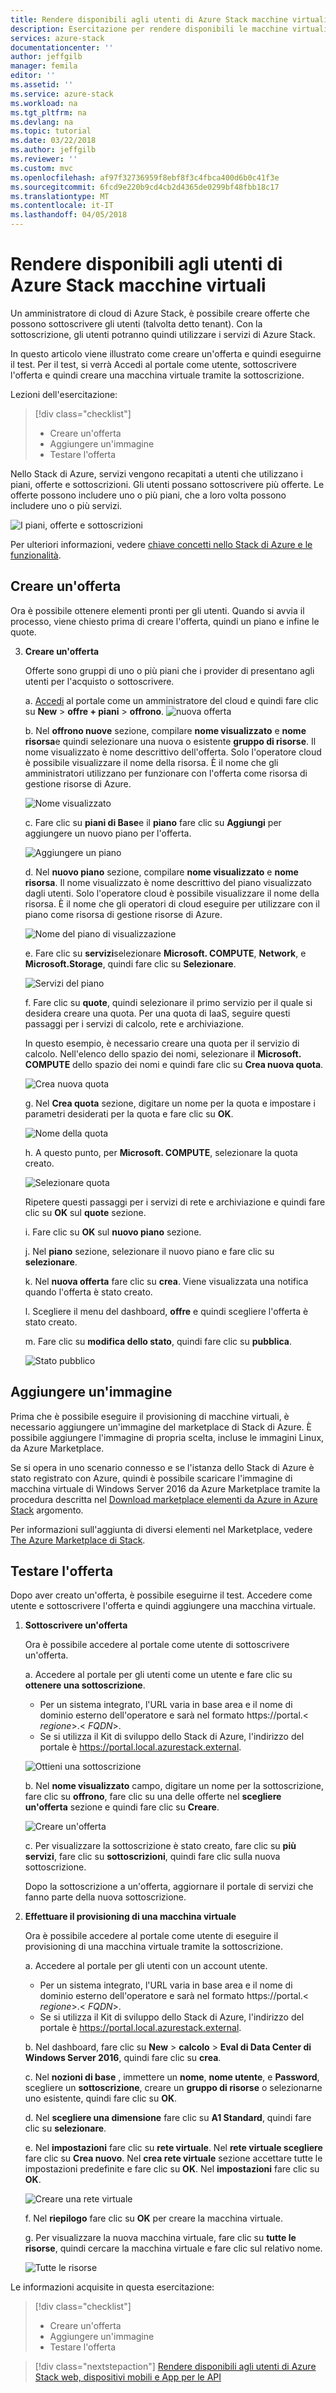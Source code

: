```yaml
---
title: Rendere disponibili agli utenti di Azure Stack macchine virtuali | Documenti Microsoft
description: Esercitazione per rendere disponibili le macchine virtuali nello Stack di Azure
services: azure-stack
documentationcenter: ''
author: jeffgilb
manager: femila
editor: ''
ms.assetid: ''
ms.service: azure-stack
ms.workload: na
ms.tgt_pltfrm: na
ms.devlang: na
ms.topic: tutorial
ms.date: 03/22/2018
ms.author: jeffgilb
ms.reviewer: ''
ms.custom: mvc
ms.openlocfilehash: af97f32736959f8ebf8f3c4fbca400d6b0c41f3e
ms.sourcegitcommit: 6fcd9e220b9cd4cb2d4365de0299bf48fbb18c17
ms.translationtype: MT
ms.contentlocale: it-IT
ms.lasthandoff: 04/05/2018
---
```

# <a name="make-virtual-machines-available-to-your-azure-stack-users"></a>Rendere disponibili agli utenti di Azure Stack macchine virtuali
Un amministratore di cloud di Azure Stack, è possibile creare offerte che possono sottoscrivere gli utenti (talvolta detto tenant). Con la sottoscrizione, gli utenti potranno quindi utilizzare i servizi di Azure Stack.

In questo articolo viene illustrato come creare un'offerta e quindi eseguirne il test. Per il test, si verrà Accedi al portale come utente, sottoscrivere l'offerta e quindi creare una macchina virtuale tramite la sottoscrizione.

Lezioni dell'esercitazione:

> [!div class="checklist"]
> * Creare un'offerta
> * Aggiungere un'immagine
> * Testare l'offerta


Nello Stack di Azure, servizi vengono recapitati a utenti che utilizzano i piani, offerte e sottoscrizioni. Gli utenti possano sottoscrivere più offerte. Le offerte possono includere uno o più piani, che a loro volta possono includere uno o più servizi.

![I piani, offerte e sottoscrizioni](media/azure-stack-key-features/image4.png)

Per ulteriori informazioni, vedere [chiave concetti nello Stack di Azure e le funzionalità](azure-stack-key-features.md).

## <a name="create-an-offer"></a>Creare un'offerta

Ora è possibile ottenere elementi pronti per gli utenti. Quando si avvia il processo, viene chiesto prima di creare l'offerta, quindi un piano e infine le quote.

3. **Creare un'offerta**

   Offerte sono gruppi di uno o più piani che i provider di presentano agli utenti per l'acquisto o sottoscrivere.

   a. [Accedi](azure-stack-connect-azure-stack.md) al portale come un amministratore del cloud e quindi fare clic su **New** > **offre + piani** > **offrono**.
   ![nuova offerta](media/azure-stack-tutorial-tenant-vm/image01.png)

   b. Nel **offrono nuove** sezione, compilare **nome visualizzato** e **nome risorsa**e quindi selezionare una nuova o esistente **gruppo di risorse**. Il nome visualizzato è nome descrittivo dell'offerta. Solo l'operatore cloud è possibile visualizzare il nome della risorsa. È il nome che gli amministratori utilizzano per funzionare con l'offerta come risorsa di gestione risorse di Azure.

   ![Nome visualizzato](media/azure-stack-tutorial-tenant-vm/image02.png)

   c. Fare clic su **piani di Base**e il **piano** fare clic su **Aggiungi** per aggiungere un nuovo piano per l'offerta.

   ![Aggiungere un piano](media/azure-stack-tutorial-tenant-vm/image03.png)

   d. Nel **nuovo piano** sezione, compilare **nome visualizzato** e **nome risorsa**. Il nome visualizzato è nome descrittivo del piano visualizzato dagli utenti. Solo l'operatore cloud è possibile visualizzare il nome della risorsa. È il nome che gli operatori di cloud eseguire per utilizzare con il piano come risorsa di gestione risorse di Azure.

   ![Nome del piano di visualizzazione](media/azure-stack-tutorial-tenant-vm/image04.png)

   e. Fare clic su **servizi**selezionare **Microsoft. COMPUTE**, **Network**, e **Microsoft.Storage**, quindi fare clic su **Selezionare**.

   ![Servizi del piano](media/azure-stack-tutorial-tenant-vm/image05.png)

   f. Fare clic su **quote**, quindi selezionare il primo servizio per il quale si desidera creare una quota. Per una quota di IaaS, seguire questi passaggi per i servizi di calcolo, rete e archiviazione.

   In questo esempio, è necessario creare una quota per il servizio di calcolo. Nell'elenco dello spazio dei nomi, selezionare il **Microsoft. COMPUTE** dello spazio dei nomi e quindi fare clic su **Crea nuova quota**.
   
   ![Crea nuova quota](media/azure-stack-tutorial-tenant-vm/image06.png)

   g. Nel **Crea quota** sezione, digitare un nome per la quota e impostare i parametri desiderati per la quota e fare clic su **OK**.

   ![Nome della quota](media/azure-stack-tutorial-tenant-vm/image07.png)

   h. A questo punto, per **Microsoft. COMPUTE**, selezionare la quota creato.

   ![Selezionare quota](media/azure-stack-tutorial-tenant-vm/image08.png)

   Ripetere questi passaggi per i servizi di rete e archiviazione e quindi fare clic su **OK** sul **quote** sezione.

   i. Fare clic su **OK** sul **nuovo piano** sezione.

   j. Nel **piano** sezione, selezionare il nuovo piano e fare clic su **selezionare**.

   k. Nel **nuova offerta** fare clic su **crea**. Viene visualizzata una notifica quando l'offerta è stato creato.

   l. Scegliere il menu del dashboard, **offre** e quindi scegliere l'offerta è stato creato.

   m. Fare clic su **modifica dello stato**, quindi fare clic su **pubblica**.

   ![Stato pubblico](media/azure-stack-tutorial-tenant-vm/image09.png)

## <a name="add-an-image"></a>Aggiungere un'immagine

Prima che è possibile eseguire il provisioning di macchine virtuali, è necessario aggiungere un'immagine del marketplace di Stack di Azure. È possibile aggiungere l'immagine di propria scelta, incluse le immagini Linux, da Azure Marketplace.

Se si opera in uno scenario connesso e se l'istanza dello Stack di Azure è stato registrato con Azure, quindi è possibile scaricare l'immagine di macchina virtuale di Windows Server 2016 da Azure Marketplace tramite la procedura descritta nel [Download marketplace elementi da Azure in Azure Stack](azure-stack-download-azure-marketplace-item.md) argomento.

Per informazioni sull'aggiunta di diversi elementi nel Marketplace, vedere [The Azure Marketplace di Stack](azure-stack-marketplace.md).

## <a name="test-the-offer"></a>Testare l'offerta

Dopo aver creato un'offerta, è possibile eseguirne il test. Accedere come utente e sottoscrivere l'offerta e quindi aggiungere una macchina virtuale.

1. **Sottoscrivere un'offerta**

   Ora è possibile accedere al portale come utente di sottoscrivere un'offerta.

   a. Accedere al portale per gli utenti come un utente e fare clic su **ottenere una sottoscrizione**.
   - Per un sistema integrato, l'URL varia in base area e il nome di dominio esterno dell'operatore e sarà nel formato https://portal.&lt; *regione*&gt;.&lt; *FQDN*&gt;.
   - Se si utilizza il Kit di sviluppo dello Stack di Azure, l'indirizzo del portale è https://portal.local.azurestack.external.

   ![Ottieni una sottoscrizione](media/azure-stack-subscribe-plan-provision-vm/image01.png)

   b. Nel **nome visualizzato** campo, digitare un nome per la sottoscrizione, fare clic su **offrono**, fare clic su una delle offerte nel **scegliere un'offerta** sezione e quindi fare clic su  **Creare**.

   ![Creare un'offerta](media/azure-stack-subscribe-plan-provision-vm/image02.png)

   c. Per visualizzare la sottoscrizione è stato creato, fare clic su **più servizi**, fare clic su **sottoscrizioni**, quindi fare clic sulla nuova sottoscrizione.  

   Dopo la sottoscrizione a un'offerta, aggiornare il portale di servizi che fanno parte della nuova sottoscrizione.

2. **Effettuare il provisioning di una macchina virtuale**

   Ora è possibile accedere al portale come utente di eseguire il provisioning di una macchina virtuale tramite la sottoscrizione. 

   a. Accedere al portale per gli utenti con un account utente.
      - Per un sistema integrato, l'URL varia in base area e il nome di dominio esterno dell'operatore e sarà nel formato https://portal.&lt; *regione*&gt;.&lt; *FQDN*&gt;.
   - Se si utilizza il Kit di sviluppo dello Stack di Azure, l'indirizzo del portale è https://portal.local.azurestack.external.

   b.  Nel dashboard, fare clic su **New** > **calcolo** > **Eval di Data Center di Windows Server 2016**, quindi fare clic su **crea**.

   c. Nel **nozioni di base** , immettere un **nome**, **nome utente**, e **Password**, scegliere un **sottoscrizione**, creare un **gruppo di risorse** o selezionarne uno esistente, quindi fare clic su **OK**.

   d. Nel **scegliere una dimensione** fare clic su **A1 Standard**, quindi fare clic su **selezionare**.  

   e. Nel **impostazioni** fare clic su **rete virtuale**. Nel **rete virtuale scegliere** fare clic su **Crea nuovo**. Nel **crea rete virtuale** sezione accettare tutte le impostazioni predefinite e fare clic su **OK**. Nel **impostazioni** fare clic su **OK**.

   ![Creare una rete virtuale](media/azure-stack-provision-vm/image04.png)

   f. Nel **riepilogo** fare clic su **OK** per creare la macchina virtuale.  

   g. Per visualizzare la nuova macchina virtuale, fare clic su **tutte le risorse**, quindi cercare la macchina virtuale e fare clic sul relativo nome.

    ![Tutte le risorse](media/azure-stack-provision-vm/image06.png)

Le informazioni acquisite in questa esercitazione:

> [!div class="checklist"]
> * Creare un'offerta
> * Aggiungere un'immagine
> * Testare l'offerta

> [!div class="nextstepaction"]
> [Rendere disponibili agli utenti di Azure Stack web, dispositivi mobili e App per le API](azure-stack-tutorial-app-service.md)
